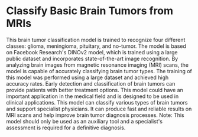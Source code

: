 # Classify Basic Brain Tumors from MRIs

This brain tumor classification model is trained to recognize four different classes: glioma, meningioma, pituitary, and no-tumor. The model is based on Facebook Research's DINOv2 model, which is trained using a large public dataset and incorporates state-of-the-art image recognition. By analyzing brain images from magnetic resonance imaging (MRI) scans, the model is capable of accurately classifying brain tumor types. The training of this model was performed using a large dataset and achieved high accuracy rates. Early detection and classification of brain tumors can provide patients with better treatment options. This model could have an important application in the medical field and is designed to be used in clinical applications. This model can classify various types of brain tumors and support specialist physicians. It can produce fast and reliable results on MRI scans and help improve brain tumor diagnosis processes. Note: This model should only be used as an auxiliary tool and a specialist's assessment is required for a definitive diagnosis.